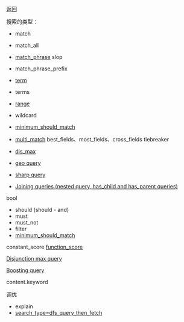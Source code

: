 [返回](/elasticsearch/doc/zhishi-tupu/index)

搜索的类型： 

* match
* match_all
* [match_phrase](match-phrase)  slop
* match_phrase_prefix
* [term](https://www.elastic.co/guide/en/elasticsearch/reference/6.0/query-dsl-term-query.html)
* terms
* [range](https://www.elastic.co/guide/en/elasticsearch/reference/6.0/query-dsl-range-query.html)
* wildcard
* [minimum_should_match](minimum-should-match)

* [multi_match](multi-match) best_fields、most_fields、cross_fields  tiebreaker
* [dis_max](dis-max)
* [geo query](geo-query)
* [sharp query](sharp-query)
* [Joining queries (nested query, has_child and has_parent queries)](https://www.elastic.co/guide/en/elasticsearch/reference/current/joining-queries.html)


bool

* should (should - and)
* must
* must_not
* filter
* [minimum_should_match](minimum_should_match)

constant_score [function_score](function-score)

[Disjunction max query](disjunction-max-queryedit)

[Boosting query](boosting-query)

content.keyword


调优

* explain
* [search_type=dfs_query_then_fetch](https://www.bilibili.com/video/BV1jL411p78i?p=10&vd_source=12fa3a2f2f260d2e21c49b5cb6b91885)

